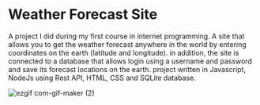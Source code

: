 # Weather Forecast Site

A project I did during my first course in internet programming. A site that allows you to get the weather forecast anywhere in the world by entering coordinates on the earth (latitude and longitude). in addition, the site is connected to a database that allows login using a username and password and save its forecast locations on the earth. project written in Javascript, NodeJs using Rest API, HTML, CSS and SQLite database.

![ezgif com-gif-maker (2)](https://user-images.githubusercontent.com/74188589/136419405-8cc1d877-eee9-46e4-b3d8-03dcb5f7d1ed.gif)
